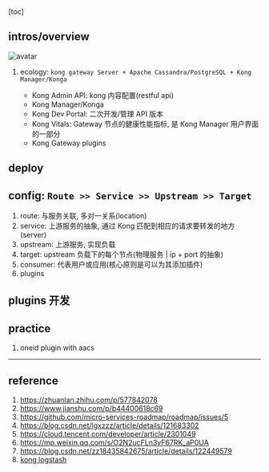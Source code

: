 [toc]

## intros/overview

![avatar](/static/image/dist/gateway/kong-flow.png)

1. ecology: `kong gateway Server + Apache Cassandra/PostgreSQL + Kong Manager/Konga`

   - Kong Admin API: kong 内容配置(restful api)
   - Kong Manager/Konga
   - Kong Dev Portal: 二次开发/管理 API 版本
   - Kong Vitals: Gateway 节点的健康性能指标, 是 Kong Manager 用户界面的一部分
   - Kong Gateway plugins

## deploy

## config: `Route >> Service >> Upstream >> Target`

1. route: 与服务关联, 多对一关系(location)
2. service: 上游服务的抽象, 通过 Kong 匹配到相应的请求要转发的地方(server)
3. upstream: 上游服务, 实现负载
4. target: upstream 负载下的每个节点(物理服务 | ip + port 的抽象)
5. consumer: 代表用户或应用(核心原则是可以为其添加插件)
6. plugins

## plugins 开发

## practice

1. oneid plugin with aacs

---

## reference

1. https://zhuanlan.zhihu.com/p/577842078
2. https://www.jianshu.com/p/b44400618c69
3. https://github.com/micro-services-roadmap/roadmap/issues/5
4. https://blog.csdn.net/lgxzzz/article/details/121683302
5. https://cloud.tencent.com/developer/article/2301049
6. https://mp.weixin.qq.com/s/O2N2ucFLn3vF67RK_aP0UA
7. https://blog.csdn.net/zz18435842675/article/details/122449579
8. [kong logstash](https://blog.csdn.net/why_still_confused/article/details/89244200)
